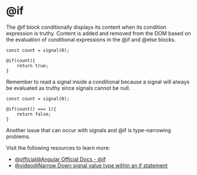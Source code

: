 # @if

The @if block conditionally displays its content when its condition expression is truthy. Content is added and removed from the DOM based on the evaluation of conditional expressions in the @if and @else blocks.

```
const count = signal(0);

@if(count){
    return true;
}
```

Remember to read a signal inside a conditional because a signal will always be evaluated as truthy since signals cannot be null.

```
const count = signal(0);

@if(count() === 1){
    return false;
}
```

Another issue that can occur with signals and @if is type-narrowing problems.  

Visit the following resources to learn more:

- [@official@Angular Official Docs - @if](https://angular.dev/api/core/@if)
- [@video@Narrow Down signal value type within an if statement](https://egghead.io/lessons/angular-narrow-down-angular-s-signal-value-type-within-an-if-statement)
